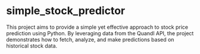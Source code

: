 # simple_stock_predictor
This project aims to provide a simple yet effective approach to stock price prediction using Python. By leveraging data from the Quandl API, the project demonstrates how to fetch, analyze, and make predictions based on historical stock data.
